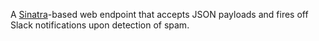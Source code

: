 A [Sinatra](https://sinatrarb.com/)-based web endpoint that accepts JSON payloads and fires off Slack notifications upon detection of spam. 
